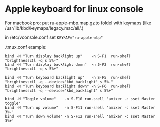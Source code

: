 # Apple keyboard for linux console

For macbook pro: 
put ru-apple-mbp.map.gz to foldel with keymaps (like /usr/lib/kbd/keymaps/legacy/mac/all/.)

in /etc/vconsole.conf set ``KEYMAP="ru-apple-mbp"`` 

.tmux.conf example:
```
bind -N "Turn display backlight up"    -n S-F1  run-shell "brightnessctl -q s 5%-"
bind -N "Turn display backlight down"  -n S-F2  run-shell "brightnessctl -q s 5%+"

bind -N "Turn keyboard backlight up"   -n S-F5  run-shell "brightnessctl -q --device='kbd_backlight' s 5%-"
bind -N "Turn keyboard backlight down" -n S-F6  run-shell "brightnessctl -q --device='kbd_backlight' s 5%+"

bind -N "Toggle volume"    -n S-F10 run-shell 'amixer -q sset Master toggle'
bind -N "Turn up volume"   -n S-F11 run-shell 'amixer -q sset Master 3%-'
bind -N "Turn down volume" -n S-F12 run-shell 'amixer -q sset Master 3%+'
```
